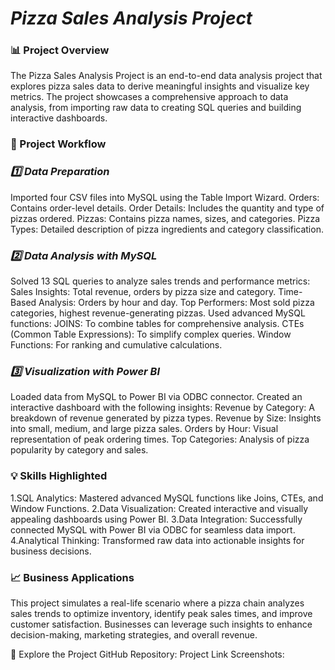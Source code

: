 # ***Pizza Sales Analysis Project*** #

### 📊 Project Overview ###
The Pizza Sales Analysis Project is an end-to-end data analysis project that explores pizza sales data to derive meaningful insights and visualize key metrics. The project showcases a comprehensive approach to data analysis, from importing raw data to creating SQL queries and building interactive dashboards.

### 📁 Project Workflow ###

### ***1️⃣ Data Preparation*** ###
Imported four CSV files into MySQL using the Table Import Wizard.
Orders: Contains order-level details.
Order Details: Includes the quantity and type of pizzas ordered.
Pizzas: Contains pizza names, sizes, and categories.
Pizza Types: Detailed description of pizza ingredients and category classification.
### ***2️⃣ Data Analysis with MySQL*** ###
Solved 13 SQL queries to analyze sales trends and performance metrics:
Sales Insights: Total revenue, orders by pizza size and category.
Time-Based Analysis: Orders by hour and day.
Top Performers: Most sold pizza categories, highest revenue-generating pizzas.
Used advanced MySQL functions:
JOINS: To combine tables for comprehensive analysis.
CTEs (Common Table Expressions): To simplify complex queries.
Window Functions: For ranking and cumulative calculations.
### ***3️⃣ Visualization with Power BI*** ###
Loaded data from MySQL to Power BI via ODBC connector.
Created an interactive dashboard with the following insights:
Revenue by Category: A breakdown of revenue generated by pizza types.
Revenue by Size: Insights into small, medium, and large pizza sales.
Orders by Hour: Visual representation of peak ordering times.
Top Categories: Analysis of pizza popularity by category and sales.

### 💡 Skills Highlighted ###

1.SQL Analytics: Mastered advanced MySQL functions like Joins, CTEs, and Window Functions.
2.Data Visualization: Created interactive and visually appealing dashboards using Power BI.
3.Data Integration: Successfully connected MySQL with Power BI via ODBC for seamless data import.
4.Analytical Thinking: Transformed raw data into actionable insights for business decisions.

### 📈 Business Applications ###
This project simulates a real-life scenario where a pizza chain analyzes sales trends to optimize inventory, identify peak sales times, and improve customer satisfaction. Businesses can leverage such insights to enhance decision-making, marketing strategies, and overall revenue.

🚀 Explore the Project
GitHub Repository: Project Link
Screenshots:
